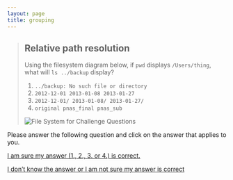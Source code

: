 ```yaml
---
layout: page
title: grouping
---
```



> ## Relative path resolution
> 
> Using the filesystem diagram below, if `pwd` displays `/Users/thing`,
> what will `ls ../backup` display?
> 
> 1.  `../backup: No such file or directory`
> 2.  `2012-12-01 2013-01-08 2013-01-27`
> 3.  `2012-12-01/ 2013-01-08/ 2013-01-27/`
> 4.  `original pnas_final pnas_sub`
> 
> ![File System for Challenge Questions](/fig/filesystem-challenge.svg)



Please answer the following question and click on the answer that applies to you.

[I am sure my answer (1., 2., 3. or 4.) is correct.](http://https://mmb-umcu.github.io/shell-genomics/groups2/)

[I don’t know the answer or I am not sure my answer is correct](http://mmb-umcu.github.io/shell-genomics/groups4/)

